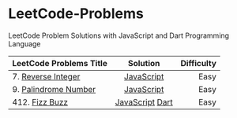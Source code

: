 # LeetCode-Problems
LeetCode Problem Solutions with JavaScript and Dart Programming Language

| LeetCode Problems Title  | Solution | Difficulty  |
| ------------- |:-------------:| -----:|
| 7. [Reverse Integer](https://leetcode.com/problems/reverse-integer) | [JavaScript](https://github.com/DavaEngineer/LeetCode-Problems/blob/master/LeetCode-Problems-Reverse-Integer.md) | Easy |
| 9. [Palindrome Number]() | [JavaScript](https://github.com/DavaEngineer/LeetCode-Problems/blob/master/LeetCode-Problems-Palindrome-Number.md) | Easy |
| 412. [Fizz Buzz](https://leetcode.com/problems/fizz-buzz)| [JavaScript](https://github.com/DavaEngineer/LeetCode-Problems/blob/master/LeetCode-Problems-Fizz-Buzz-JavaScript.md) [Dart](https://github.com/DavaEngineer/LeetCode-Problems/blob/master/LeetCode-Problems-Fizz-Buzz-Dart.md)| Easy |
